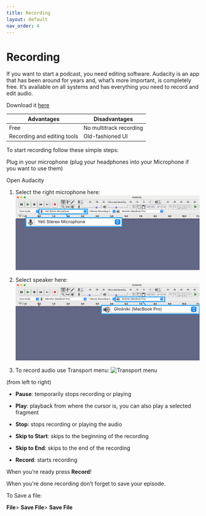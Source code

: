 ```yaml
---
title: Recording 
layout: default
nav_order: 4
---
```


# Recording 

If you want to start a podcast, you need editing software. Audacity is an app that has been around for years and, what’s more important, is completely free.  It’s available on all systems and has everything you need to record and edit audio.

Download it [here](https://www.audacityteam.org/download/)


 

| Advantages| Disadvantages |
| --------- |-------------- |
| Free      | No multitrack recording |
| Recording and editing tools | Old-fashioned UI |



 

To start recording follow these simple steps: 

Plug in your microphone (plug your headphones into your Microphone if you want to use them) 

Open Audacity

1. Select the right microphone here: 
![Select Micrphone](assets/images/Audacity_microphone.jpeg)



2. Select speaker here:
![Select Speaker](assets/images/Audacity_speaker.jpeg)




3. To record audio use Transport menu:
![Transport menu](assets/images/Audacity_Transport_Toolbar.jpg)





(from left to right)

- **Pause**: temporarily stops recording or playing

- **Play**: playback from where the cursor is, you can also play a selected fragment

- **Stop**: stops recording or playing the audio 

- **Skip to Start**: skips to the beginning of the recording 

- **Skip to End**: skips to the end of the recording 

- **Record**: starts recording 

 

When you’re ready press **Record**!

 

When you're done recording don’t forget to save your episode.

To Save a file: 

**File**> **Save File**> **Save File**